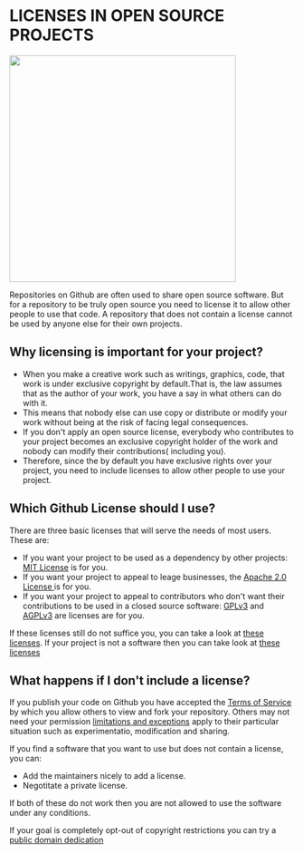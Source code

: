 # LICENSES IN OPEN SOURCE PROJECTS
<img align = 'center' height = '400' src="https://image.shutterstock.com/image-photo/business-man-manager-customer-hand-600w-1368068234.jpg">

Repositories on Github are often used to share open source software. But for a repository to be truly open source you need to license it to allow other people to use that code. A repository that does not contain a license cannot be used by anyone else for their own projects.

## Why licensing is important for your project?
- When you make a creative work such as writings, graphics, code, that work is under exclusive copyright by default.That is, the law assumes that as the author of your work, you have a say in what others can do with it.
- This means that nobody  else can use copy or distribute or modify your work without being at the risk of facing legal consequences.
- If you don't apply an open source license, everybody who contributes to your project becomes an exclusive copyright holder of the work and nobody can modify their contributions( including you).
- Therefore, since the by default you have exclusive rights over your project, you need to include licenses to allow other people to use your project.

## Which Github License should I use?
There are three basic licenses that will serve the needs of most users. These are:
- If you want your project to be used as a dependency by other projects: [MIT License](https://choosealicense.com/licenses/mit/) is for you.
- If you want your project to appeal to leage businesses, the [Apache 2.0 License ](https://choosealicense.com/licenses/apache-2.0/) is for you.
- If you want your project to appeal to contributors who don't want their contributions to be used in a closed source software: [GPLv3](https://choosealicense.com/licenses/gpl-3.0/) and [AGPLv3](https://choosealicense.com/licenses/agpl-3.0/) are licenses are for you.

If these licenses still do not suffice you, you can take a look at [these licenses](https://choosealicense.com/licenses/).
If your project is not a software then you can take look at [these licenses](https://choosealicense.com/non-software/)

## What happens if I don't include a license?
If you publish your code on Github you have accepted the [Terms of Service](https://docs.github.com/en/github/site-policy/github-terms-of-service) by which you allow others to view and fork your repository. Others may not need your permission [limitations and exceptions](https://en.wikipedia.org/wiki/Limitations_and_exceptions_to_copyright) apply to their particular situation such as experimentatio, modification and sharing.

If you find a software that you want to use but does not contain a license, you can:
- Add the maintainers nicely to add  a license.
- Negotitate a private license.

If both of these do not work then you are not allowed to use the software under any conditions.

If your goal is completely opt-out of copyright restrictions you can try a [public domain dedication](https://choosealicense.com/licenses/#unlicense)

